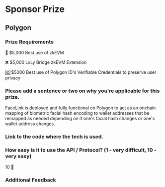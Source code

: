 # Sponsor Prize

## Polygon

### Prize Requirements

🔀 $5,000 Best use of zkEVM

❌ $5,000 LxLy Bridge zkEVM Extension

🆔 $5000 Best use of Polygon ID's Verifiable Credentials to preserve user privacy

### Please add a sentence or two on why you're applicable for this prize.

FaceLink is deployed and fully functional on Polygon to act as an onchain mapping of biometric facial hash encoding to wallet addresses that be remapped as needed depending on if one's facial hash changes or one's wallet address changes.

### Link to the code where the tech is used.


### How easy is it to use the API / Protocol? (1 - very difficult, 10 - very easy)

10 🌟

### Additional Feedback
